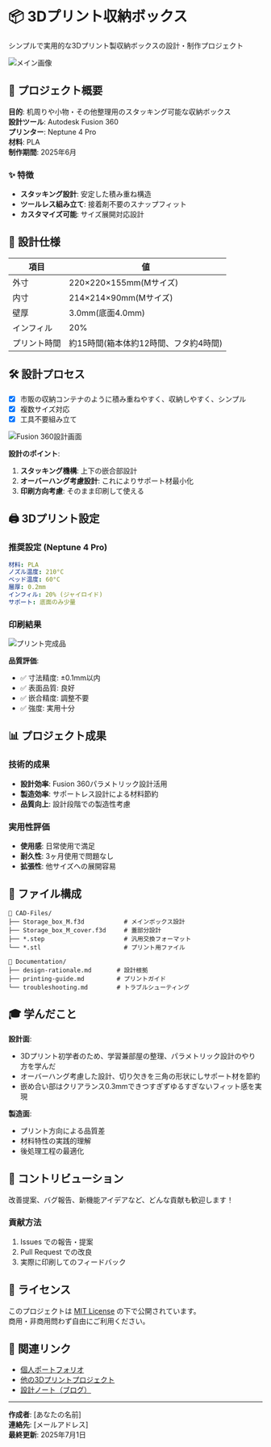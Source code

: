 # 📦 3Dプリント収納ボックス

シンプルで実用的な3Dプリント製収納ボックスの設計・制作プロジェクト

![メイン画像](Images/photos/main-assembly.jpg)

## 🎯 プロジェクト概要

**目的**: 机周りや小物・その他整理用のスタッキング可能な収納ボックス  
**設計ツール**: Autodesk Fusion 360  
**プリンター**: Neptune 4 Pro  
**材料**: PLA  
**制作期間**: 2025年6月

### ✨ 特徴
- **スタッキング設計**: 安定した積み重ね構造
- **ツールレス組み立て**: 接着剤不要のスナップフィット
- **カスタマイズ可能**: サイズ展開対応設計

## 📐 設計仕様

| 項目 | 値 |
|------|-----|
| 外寸 | 220×220×155mm(Mサイズ) |
| 内寸 | 214×214×90mm(Mサイズ) |
| 壁厚 | 3.0mm(底面4.0mm) |
| インフィル | 20% |
| プリント時間 | 約15時間(箱本体約12時間、フタ約4時間) |

## 🛠️ 設計プロセス

- [x] 市販の収納コンテナのように積み重ねやすく、収納しやすく、シンプル
- [x] 複数サイズ対応
- [x] 工具不要組み立て

![Fusion 360設計画面](Images/renders/fusion360-design.png)

**設計のポイント**:
1. **スタッキング機構**: 上下の嵌合部設計
2. **オーバーハング考慮設計**: これによりサポート材最小化
4. **印刷方向考慮**: そのまま印刷して使える


## 🖨️ 3Dプリント設定

### 推奨設定 (Neptune 4 Pro)
```yaml
材料: PLA
ノズル温度: 210°C
ベッド温度: 60°C
層厚: 0.2mm
インフィル: 20% (ジャイロイド)
サポート: 底面のみ少量
```

### 印刷結果
![プリント完成品](Images/photos/printed-parts.jpg)

**品質評価**:
- ✅ 寸法精度: ±0.1mm以内
- ✅ 表面品質: 良好
- ✅ 嵌合精度: 調整不要
- ✅ 強度: 実用十分

## 📊 プロジェクト成果

### 技術的成果
- **設計効率**: Fusion 360パラメトリック設計活用
- **製造効率**: サポートレス設計による材料節約
- **品質向上**: 設計段階での製造性考慮

### 実用性評価
- **使用感**: 日常使用で満足
- **耐久性**: 3ヶ月使用で問題なし
- **拡張性**: 他サイズへの展開容易


## 📁 ファイル構成

```
📁 CAD-Files/
├── Storage_box_M.f3d           # メインボックス設計
├── Storage_box_M_cover.f3d     # 蓋部分設計
├── *.step                      # 汎用交換フォーマット
└── *.stl                       # プリント用ファイル

📁 Documentation/
├── design-rationale.md       # 設計根拠
├── printing-guide.md         # プリントガイド
└── troubleshooting.md        # トラブルシューティング
```

## 🎓 学んだこと

**設計面**:
- 3Dプリント初学者のため、学習兼部屋の整理、パラメトリック設計のやり方を学んだ
- オーバーハング考慮した設計、切り欠きを三角の形状にしサポート材を節約
- 嵌め合い部はクリアランス0.3mmできつすぎずゆるすぎないフィット感を実現

**製造面**:
- プリント方向による品質差
- 材料特性の実践的理解
- 後処理工程の最適化

## 🤝 コントリビューション

改善提案、バグ報告、新機能アイデアなど、どんな貢献も歓迎します！

### 貢献方法
1. Issues での報告・提案
2. Pull Request での改良
3. 実際に印刷してのフィードバック

## 📄 ライセンス

このプロジェクトは [MIT License](LICENSE) の下で公開されています。  
商用・非商用問わず自由にご利用ください。

## 🔗 関連リンク

- [個人ポートフォリオ](https://github.com/username)
- [他の3Dプリントプロジェクト](https://github.com/username/3d-projects)
- [設計ノート（ブログ）](https://blog.example.com/3d-design)

---

**作成者**: [あなたの名前]  
**連絡先**: [メールアドレス]  
**最終更新**: 2025年7月1日